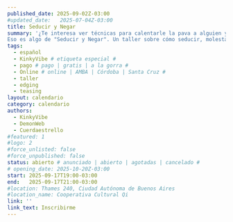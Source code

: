 ```yaml
---
published_date: 2025-09-02Z-03:00
#updated_date:   2025-07-04Z-03:00
title: Seducir y Negar
summary: '¿Te interesa ver técnicas para calentarle la pava a alguien y después rechazarle acabar y verle escurrirse entre tus manos? 
Eso es algo de "Seducir y Negar". Un taller sobre cómo seducir, molestar y provocar.'
tags:
  - español
  - KinkyVibe # etiqueta especial #
  - pago # pago | gratis | a la gorra #
  - Online # online | AMBA | Córdoba | Santa Cruz #
  - taller
  - edging
  - teasing
layout: calendario
category: calendario
authors:
  - KinkyVibe
  - DemonWeb
  - Cuerdaestrello
#featured: 1
#logo: 2
#force_unlisted: false
#force_unpublished: false
status: abierto # anunciado | abierto | agotadas | cancelado #
# opening_date: 2025-10-20Z-03:00
start: 2025-09-17T19:00-03:00
end:   2025-09-17T21:00-03:00
#location: Thames 240, Ciudad Autónoma de Buenos Aires
#location_name: Cooperativa Cultural Qi
link: ''
link_text: Inscribirme
---
```

